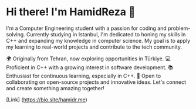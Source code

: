 # Hi there! I'm HamidReza 👋
I'm a Computer Engineering student with a passion for coding and problem-solving. Currently studying in Istanbul, I'm dedicated to honing my skills in C++ and expanding 
my knowledge in computer science. My goal is to apply my learning to real-world projects and contribute to the tech community.

🌍 Originally from Tehran, now exploring opportunities in Türkiye.
💻 Proficient in C++ with a growing interest in software development.
📚 Enthusiast for continuous learning, especially in C++.
🌱 Open to collaborating on open-source projects and innovative ideas.
Let's connect and create something amazing together!

[Link] (https://bio.site/hamidr.me)<br/>
